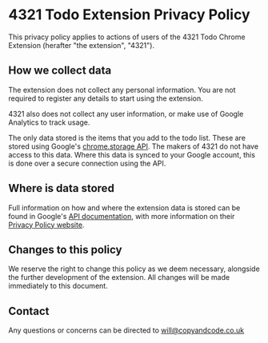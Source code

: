 # 4321 Todo Extension Privacy Policy

This privacy policy applies to actions of users of the 4321 Todo Chrome Extension (herafter "the extension", "4321").

## How we collect data

The extension does not collect any personal information. You are not required to register any details to start using the extension. 

4321 also does not collect any user information, or make use of Google Analytics to track usage.

The only data stored is the items that you add to the todo list. These are stored using Google's [chrome.storage API](https://developer.chrome.com/docs/extensions/reference/storage/). The makers of 4321 do not have access to this data. Where this data is synced to your Google account, this is done over a secure connection using the API.

## Where is data stored

Full information on how and where the extension data is stored can be found in Google's [API documentation](https://developer.chrome.com/docs/extensions/reference/storage/), with more information on their [Privacy Policy website](https://policies.google.com/privacy?hl=en-US).

## Changes to this policy

We reserve the right to change this policy as we deem necessary, alongside the further development of the extension. All changes will be made immediately to this document.

## Contact

Any questions or concerns can be directed to [will@copyandcode.co.uk](mailto:will@copyandcode.co.uk)